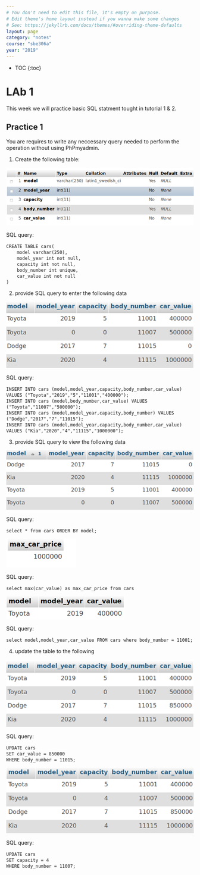 ```yaml
---
# You don't need to edit this file, it's empty on purpose.
# Edit theme's home layout instead if you wanna make some changes
# See: https://jekyllrb.com/docs/themes/#overriding-theme-defaults
layout: page
category: "notes"
course: "sbe306a"
year: "2019"
---
```

* TOC
{:toc}

# LAb 1

This week we will practice basic SQL statment tought in tutorial 1 & 2.

## Practice 1

You are requires to write any neccessary query needed to perform the operation without using PhPmyadmin.

1. Create the following table:

![](../images/lab1_table1.png)

SQL query:

```
CREATE TABLE cars(
    model varchar(250),
    model_year int not null,
    capacity int not null,
    body_number int unique,
    car_value int not null
)
```

2. provide SQL query to enter the following data

![](../images/lab1_table2.png)


SQL query:
```
INSERT INTO cars (model,model_year,capacity,body_number,car_value) VALUES ("Toyota","2019","5","11001","400000");
INSERT INTO cars (model,body_number,car_value) VALUES ("Toyota","11007","500000");
INSERT INTO cars (model,model_year,capacity,body_number) VALUES ("Dodge","2017","7","11015");
INSERT INTO cars (model,model_year,capacity,body_number,car_value) VALUES ("Kia","2020","4","11115","1000000");
```

3. provide SQL query to view the following data

![](../images/lab1_table3.png)

SQL query:

```
select * from cars ORDER BY model;
```

![](../images/lab1_table4.png)

SQL query:

```
select max(car_value) as max_car_price from cars
```

![](../images/lab1_table5.png)

SQL query:

```
select model,model_year,car_value FROM cars where body_number = 11001;
```

4. update the table to the following

![](../images/lab1_table6.png)

SQL query:

```
UPDATE cars
SET car_value = 850000
WHERE body_number = 11015;
```

![](../images/lab1_table7.png)

SQL query:

```
UPDATE cars
SET capacity = 4
WHERE body_number = 11007;
```



